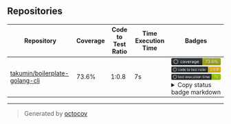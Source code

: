 ## Repositories

| Repository | Coverage | Code to Test Ratio | Time Execution Time | Badges |
| --- | --- | --- | --- | --- |
| [takumin/boilerplate-golang-cli](https://github.com/takumin/boilerplate-golang-cli) | 73.6% | 1:0.8 | 7s | ![takumin/boilerplate-golang-cli](https://raw.githubusercontent.com/takumin/octocov-central/main/badges/takumin/boilerplate-golang-cli/coverage.svg) ![takumin/boilerplate-golang-cli](https://raw.githubusercontent.com/takumin/octocov-central/main/badges/takumin/boilerplate-golang-cli/ratio.svg) ![takumin/boilerplate-golang-cli](https://raw.githubusercontent.com/takumin/octocov-central/main/badges/takumin/boilerplate-golang-cli/time.svg) <details><summary>Copy status badge markdown</summary>```![Coverage](https://raw.githubusercontent.com/takumin/octocov-central/main/badges/takumin/boilerplate-golang-cli/coverage.svg)```<br>```![Code to Test Ratio](https://raw.githubusercontent.com/takumin/octocov-central/main/badges/takumin/boilerplate-golang-cli/ratio.svg)```<br>```![Test Execution Time](https://raw.githubusercontent.com/takumin/octocov-central/main/badges/takumin/boilerplate-golang-cli/time.svg)```</details> |

---

> Generated by [octocov](https://github.com/k1LoW/octocov)
